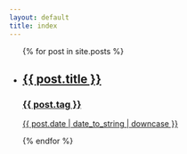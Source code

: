 ```yaml
---
layout: default
title: index
---
```


<ul class="posts-list">
  {% for post in site.posts %}
    <li>
      <a href="{{ post.url }}">
        <div class="posts-list-entry">
          <h2>{{ post.title }}</h2>
          <div class="post-tag">
            <h3>{{ post.tag }}</h3>
          </div>
          <p>{{ post.date | date_to_string | downcase }}</p>
        </div>
      </a>
    </li>
  {% endfor %}
</ul>
